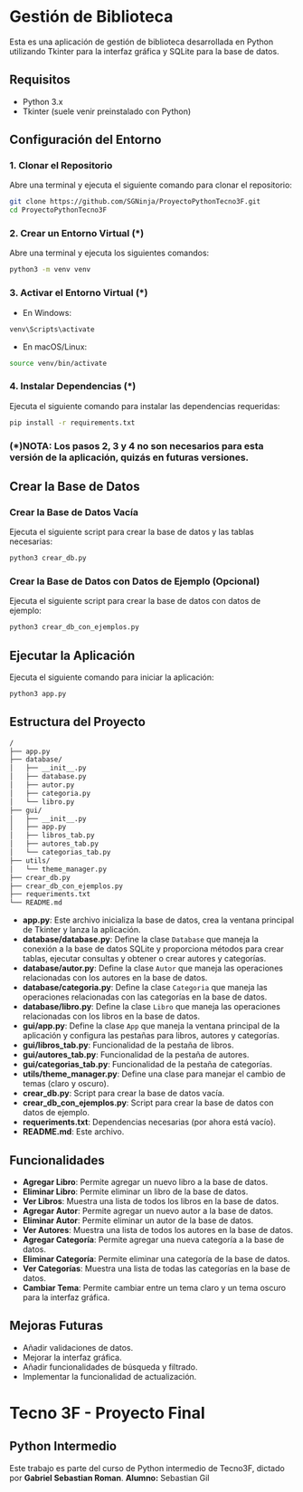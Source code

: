 # Gestión de Biblioteca

Esta es una aplicación de gestión de biblioteca desarrollada en Python utilizando Tkinter para la interfaz gráfica y SQLite para la base de datos.

## Requisitos

- Python 3.x
- Tkinter (suele venir preinstalado con Python)

## Configuración del Entorno

### 1. Clonar el Repositorio

Abre una terminal y ejecuta el siguiente comando para clonar el repositorio:

```sh
git clone https://github.com/SGNinja/ProyectoPythonTecno3F.git
cd ProyectoPythonTecno3F
```

### 2. Crear un Entorno Virtual (*)

Abre una terminal y ejecuta los siguientes comandos:

```sh
python3 -m venv venv
```

### 3. Activar el Entorno Virtual (*)

- En Windows:

```sh
venv\Scripts\activate
```

- En macOS/Linux:

```sh
source venv/bin/activate
```
### 4. Instalar Dependencias (*)

Ejecuta el siguiente comando para instalar las dependencias requeridas:

```sh
pip install -r requirements.txt
```

### (*)NOTA: Los pasos 2, 3 y 4 no son necesarios para esta versión de la aplicación, quizás en futuras versiones.

## Crear la Base de Datos

### Crear la Base de Datos Vacía

Ejecuta el siguiente script para crear la base de datos y las tablas necesarias:

```sh
python3 crear_db.py
```

### Crear la Base de Datos con Datos de Ejemplo (Opcional)

Ejecuta el siguiente script para crear la base de datos con datos de ejemplo:

```sh
python3 crear_db_con_ejemplos.py
```

## Ejecutar la Aplicación

Ejecuta el siguiente comando para iniciar la aplicación:

```sh
python3 app.py
```

## Estructura del Proyecto

```sh
/
├── app.py
├── database/
│   ├── __init__.py
│   ├── database.py
│   ├── autor.py
│   ├── categoria.py
│   └── libro.py
├── gui/
│   ├── __init__.py
│   ├── app.py
│   ├── libros_tab.py
│   ├── autores_tab.py
│   └── categorias_tab.py
├── utils/
│   └── theme_manager.py
├── crear_db.py
├── crear_db_con_ejemplos.py
├── requeriments.txt
└── README.md
```

- **app.py**: Este archivo inicializa la base de datos, crea la ventana principal de Tkinter y lanza la aplicación.
- **database/database.py**: Define la clase `Database` que maneja la conexión a la base de datos SQLite y proporciona métodos para crear tablas, ejecutar consultas y obtener o crear autores y categorías.
- **database/autor.py**: Define la clase `Autor` que maneja las operaciones relacionadas con los autores en la base de datos.
- **database/categoria.py**: Define la clase `Categoria` que maneja las operaciones relacionadas con las categorías en la base de datos.
- **database/libro.py**: Define la clase `Libro` que maneja las operaciones relacionadas con los libros en la base de datos.
- **gui/app.py**: Define la clase `App` que maneja la ventana principal de la aplicación y configura las pestañas para libros, autores y categorías.
- **gui/libros_tab.py**: Funcionalidad de la pestaña de libros.
- **gui/autores_tab.py**: Funcionalidad de la pestaña de autores.
- **gui/categorias_tab.py**: Funcionalidad de la pestaña de categorías.
- **utils/theme_manager.py**: Define una clase para manejar el cambio de temas (claro y oscuro).
- **crear_db.py**: Script para crear la base de datos vacía.
- **crear_db_con_ejemplos.py**: Script para crear la base de datos con datos de ejemplo.
- **requeriments.txt**: Dependencias necesarias (por ahora está vacío).
- **README.md**: Este archivo.

## Funcionalidades

- **Agregar Libro**: Permite agregar un nuevo libro a la base de datos.
- **Eliminar Libro**: Permite eliminar un libro de la base de datos.
- **Ver Libros**: Muestra una lista de todos los libros en la base de datos.
- **Agregar Autor**: Permite agregar un nuevo autor a la base de datos.
- **Eliminar Autor**: Permite eliminar un autor de la base de datos.
- **Ver Autores**: Muestra una lista de todos los autores en la base de datos.
- **Agregar Categoría**: Permite agregar una nueva categoría a la base de datos.
- **Eliminar Categoría**: Permite eliminar una categoría de la base de datos.
- **Ver Categorías**: Muestra una lista de todas las categorías en la base de datos.
- **Cambiar Tema**: Permite cambiar entre un tema claro y un tema oscuro para la interfaz gráfica.

## Mejoras Futuras

- Añadir validaciones de datos.
- Mejorar la interfaz gráfica.
- Añadir funcionalidades de búsqueda y filtrado.
- Implementar la funcionalidad de actualización.

# Tecno 3F - Proyecto Final
## Python Intermedio
Este trabajo es parte del curso de Python intermedio de Tecno3F, dictado por **Gabriel Sebastian Roman**.
**Alumno:** Sebastian Gil